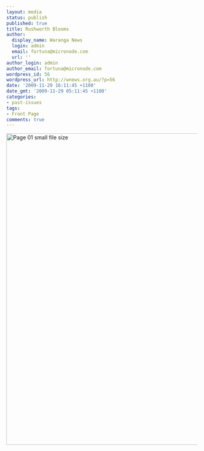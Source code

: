 ```yaml
---
layout: media
status: publish
published: true
title: Rushworth Blooms
author:
  display_name: Waranga News
  login: admin
  email: fortuna@micronode.com
  url: ''
author_login: admin
author_email: fortuna@micronode.com
wordpress_id: 56
wordpress_url: http://wnews.org.au/?p=56
date: '2009-11-29 16:11:45 +1100'
date_gmt: '2009-11-29 05:11:45 +1100'
categories:
- past-issues
tags:
- Front Page
comments: true
---
```


<a href="{{ site.url }}/images/2009/11/Page-01-small-file-size.jpg"><img class="alignnone size-large wp-image-57" style="border: 0pt none;" title="Page 01 small file size" src="{{ site.url }}/images/2009/11/Page-01-small-file-size-704x1024.jpg" alt="Page 01 small file size" width="563" height="819" /></a>
